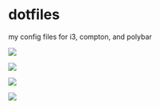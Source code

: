 # dotfiles
my config files for i3, compton, and polybar

![](https://i.imgur.com/U2EaASn.png)

![](https://i.imgur.com/DjhSsWw.png)

![](https://i.imgur.com/cscG3sI.png)

![](https://i.imgur.com/cPwY79R.png)

